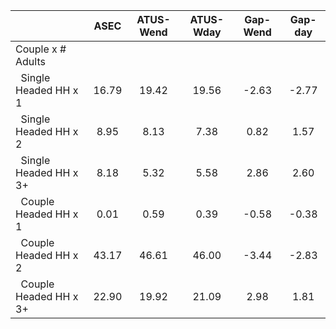 
|                      |         ASEC |    ATUS-Wend |    ATUS-Wday |     Gap-Wend |      Gap-day |
| -------------------- | :----------: | :----------: | :----------: | :----------: | :----------: |
| Couple x # Adults    |              |              |              |              |              |
| &nbsp;&nbsp;Single Headed HH x 1 |        16.79 |        19.42 |        19.56 |        -2.63 |        -2.77 |
| &nbsp;&nbsp;Single Headed HH x 2 |         8.95 |         8.13 |         7.38 |         0.82 |         1.57 |
| &nbsp;&nbsp;Single Headed HH x 3+ |         8.18 |         5.32 |         5.58 |         2.86 |         2.60 |
| &nbsp;&nbsp;Couple Headed HH x 1 |         0.01 |         0.59 |         0.39 |        -0.58 |        -0.38 |
| &nbsp;&nbsp;Couple Headed HH x 2 |        43.17 |        46.61 |        46.00 |        -3.44 |        -2.83 |
| &nbsp;&nbsp;Couple Headed HH x 3+ |        22.90 |        19.92 |        21.09 |         2.98 |         1.81 |

